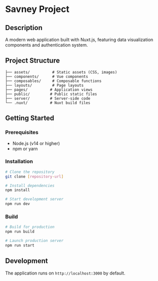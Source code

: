 # Savney Project

## Description
A modern web application built with Nuxt.js, featuring data visualization components and authentication system.

## Project Structure
```
├── assets/          # Static assets (CSS, images)
├── components/      # Vue components
├── composables/     # Composable functions
├── layouts/         # Page layouts
├── pages/          # Application views
├── public/         # Public static files
├── server/         # Server-side code
└── .nuxt/          # Nuxt build files
```

## Getting Started

### Prerequisites
- Node.js (v14 or higher)
- npm or yarn

### Installation
```bash
# Clone the repository
git clone [repository-url]

# Install dependencies
npm install

# Start development server
npm run dev
```

### Build
```bash
# Build for production
npm run build

# Launch production server
npm run start
```

## Development
The application runs on `http://localhost:3000` by default.
